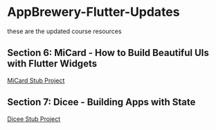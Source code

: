 # AppBrewery-Flutter-Updates
these are the updated course resources

## Section 6: MiCard - How to Build Beautiful UIs with Flutter Widgets
[MiCard Stub Project](https://github.com/NonymousMorlock/mi-card-flutter-master)

## Section 7: Dicee - Building Apps with State
[Dicee Stub Project](https://github.com/NonymousMorlock/dicee-flutter-master) 
